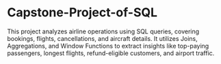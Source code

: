 # Capstone-Project-of-SQL
This project analyzes airline operations using SQL queries, covering bookings, flights, cancellations, and aircraft details. It utilizes Joins, Aggregations, and Window Functions to extract insights like top-paying passengers, longest flights, refund-eligible customers, and airport traffic.
